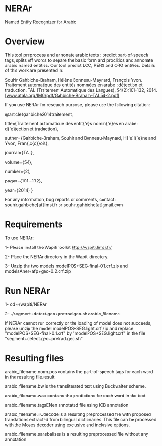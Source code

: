 NERAr
====
Named Entity Recognizer for Arabic

Overview
========
This tool preprocess and annonate arabic texts : predict part-of-speech tags, splits off words to separe the basic form and proclitics and annonate arabic named entities. Our tool predict LOC, PERS and ORG entities. Details of this work are presented in: 

Souhir Gahbiche-Braham, Hélène Bonneau-Maynard,  François Yvon. Traitement automatique des entités nommées en arabe : détection et traduction. TAL (Traitement Automatique des Langues), 54(2):101-132, 2014.
[www.atala.org/IMG/pdf/Gahbiche-Braham-TAL54-2.pdf]

If you use NERAr for research purpose, please use the following citation:

@article{gahbiche2014traitement,

  title={Traitement automatique des entit{\'e}s nomm{\'e}es en arabe: d{\'e}tection et traduction},
  
  author={Gahbiche-Braham, Souhir and Bonneau-Maynard, H{\'e}l{\`e}ne and Yvon, Fran{\c{c}}ois},
  
  journal={TAL},
  
  volume={54},
  
  number={2},
  
  pages={101--132},
  
  year={2014}
}

For any information, bug reports or comments, contact:
	souhir.gahbiche[at]limsi.fr or souhir.gahbiche[at]gmail.com

Requirements
============
To use NERAr:

1- Please install the Wapiti toolkit http://wapiti.limsi.fr/

2- Place the NERAr directory in the Wapiti directory.

3- Unzip the two models modelPOS+SEG-final-0.1.crf.zip and modelsAner+afp+geo-0.2.crf.zip

Run NERAr
========
1- cd ~/wapiti/NERAr

2- ./segment+detect.geo+pretrad.geo.sh arabic_filename

If NERAr cannot run correctly or the loading of model does not succeeds, please unzip the model modelPOS+SEG.light.crf.zip and replace "modelPOS+SEG-final-0.1.crf" by "modelPOS+SEG.light.crf" in the file "segment+detect.geo+pretrad.geo.sh"
 

Resulting files
===============
arabic_filename.norm.pos	contains the part-of-speech tags for each word in the resulting file.result

arabic_filename.bw 		is the transliterated text using Buckwalter scheme.

arabic_filename.wap		contains the predictions for each word in the text
	
arabic_filename.tagsENen	annotated file using IOB annotation

arabic_filename.TOdecode	is a resulting preprocessed file with proposed translations extracted from bilingual dictionaries. This file can be processed with the Moses decoder using exclusive and inclusive options.

arabic_filename.sansbalises	is a resulting preprocessed file without any annotation



